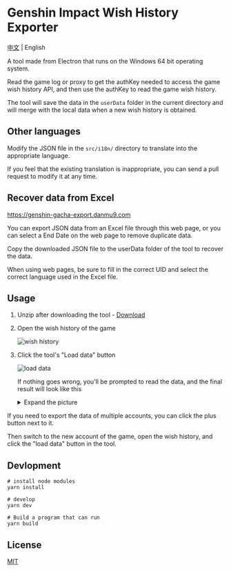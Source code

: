 # Genshin Impact Wish History Exporter

[中文](https://github.com/Trrrrw/genshin-wish-export/blob/main/README.md) | English

A tool made from Electron that runs on the Windows 64 bit operating system.

Read the game log or proxy to get the authKey needed to access the game wish history API, and then use the authKey to read the game wish history.

The tool will save the data in the `userData` folder in the current directory and will merge with the local data when a new wish history is obtained.

## Other languages

Modify the JSON file in the `src/i18n/` directory to translate into the appropriate language.

If you feel that the existing translation is inappropriate, you can send a pull request to modify it at any time.

## Recover data from Excel
https://genshin-gacha-export.danmu9.com

You can export JSON data from an Excel file through this web page, or you can select a End Date on the web page to remove duplicate data.

Copy the downloaded JSON file to the userData folder of the tool to recover the data.

When using web pages, be sure to fill in the correct UID and select the correct language used in the Excel file.

## Usage

1. Unzip after downloading the tool - [Download](https://github.com/Trrrrw/genshin-wish-export/releases/latest/download/Genshin-Wish-Export.zip)
2. Open the wish history of the game

    ![wish history](/docs/wish-history-en.png)

3. Click the tool's "Load data" button

    ![load data](/docs/load-data-en.png)

    If nothing goes wrong, you'll be prompted to read the data, and the final result will look like this

    <details>
    <summary>Expand the picture</summary>

    ![preview](/docs/preview-en.png)
    </details>

If you need to export the data of multiple accounts, you can click the plus button next to it.

Then switch to the new account of the game, open the wish history, and click the "load data" button in the tool.

## Devlopment

```
# install node modules
yarn install

# develop
yarn dev

# Build a program that can run
yarn build
```

## License

[MIT](https://github.com/Trrrrw/genshin-wish-export/blob/main/LICENSE)

